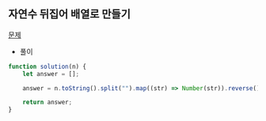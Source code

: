 ## 자연수 뒤집어 배열로 만들기

[문제](https://programmers.co.kr/learn/courses/30/lessons/12932)

- 풀이

```jsx
function solution(n) {
	let answer = [];

	answer = n.toString().split("").map((str) => Number(str)).reverse();

	return answer;
}
```
